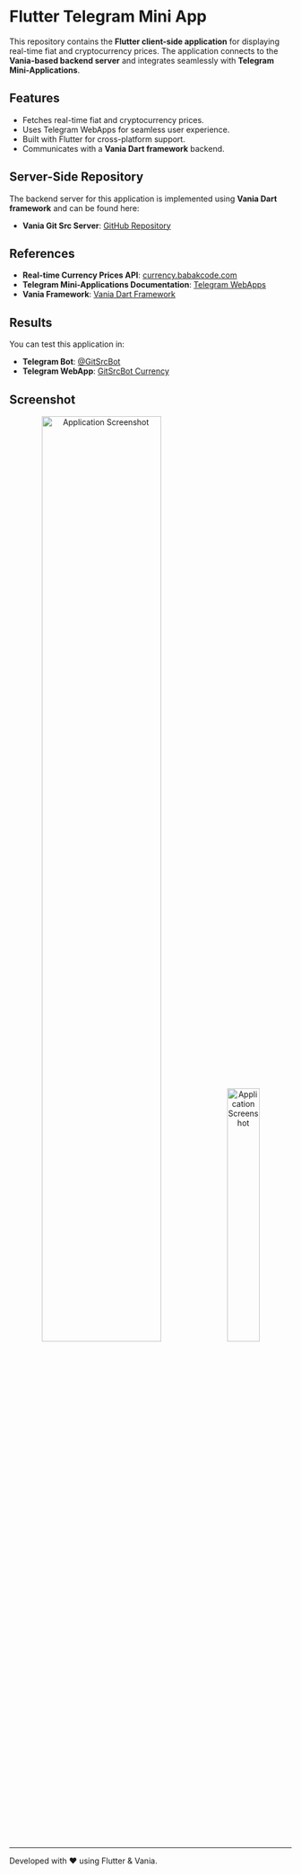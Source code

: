 # Flutter Telegram Mini App

This repository contains the **Flutter client-side application** for displaying real-time fiat and cryptocurrency prices. The application connects to the **Vania-based backend server** and integrates seamlessly with **Telegram Mini-Applications**.

## Features
- Fetches real-time fiat and cryptocurrency prices.
- Uses Telegram WebApps for seamless user experience.
- Built with Flutter for cross-platform support.
- Communicates with a **Vania Dart framework** backend.

## Server-Side Repository
The backend server for this application is implemented using **Vania Dart framework** and can be found here:
- **Vania Git Src Server**: [GitHub Repository](https://github.com/babakcode/vania_git_src_server)

## References
- **Real-time Currency Prices API**: [currency.babakcode.com](https://currency.babakcode.com)
- **Telegram Mini-Applications Documentation**: [Telegram WebApps](https://core.telegram.org/bots/webapps)
- **Vania Framework**: [Vania Dart Framework](https://vdart.dev)

## Results
You can test this application in:
- **Telegram Bot**: [@GitSrcBot](https://t.me/GitSrcBot)
- **Telegram WebApp**: [GitSrcBot Currency](https://t.me/GitSrcBot/currency)

## Screenshot
<div align="center">
  <img src="https://github.com/user-attachments/assets/21f1f066-31ed-455b-90f0-bc11147a79c4" alt="Application Screenshot" width="65%"/>
  <img src="https://github.com/user-attachments/assets/d060da71-fdf3-49a6-a248-41c95f9f8a60" alt="Application Screenshot" width="34%"/>
</div>

---
Developed with ❤️ using Flutter & Vania.
